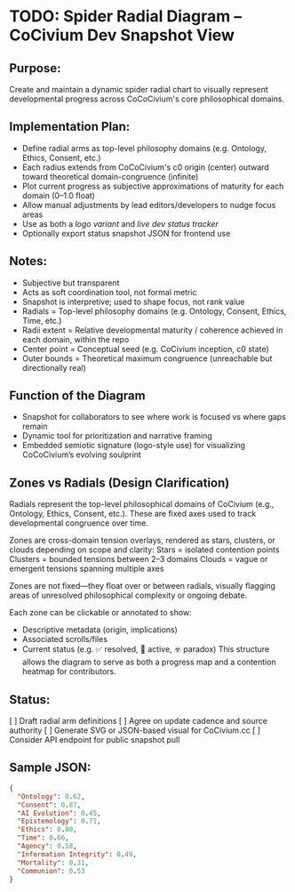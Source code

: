# TODO: Spider Radial Diagram – CoCivium Dev Snapshot View

## Purpose:
Create and maintain a dynamic spider radial chart to visually represent developmental progress across CoCoCivium's core philosophical domains.

## Implementation Plan:
- Define radial arms as top-level philosophy domains (e.g. Ontology, Ethics, Consent, etc.)
- Each radius extends from CoCoCivium's c0 origin (center) outward toward theoretical domain-congruence (infinite)
- Plot current progress as subjective approximations of maturity for each domain (0–1.0 float)
- Allow manual adjustments by lead editors/developers to nudge focus areas
- Use as both a *logo variant* and *live dev status tracker*
- Optionally export status snapshot JSON for frontend use

## Notes:
- Subjective but transparent
- Acts as soft coordination tool, not formal metric
- Snapshot is interpretive; used to shape focus, not rank value
- Radials = Top-level philosophy domains (e.g. Ontology, Consent, Ethics, Time, etc.)
- Radii extent = Relative developmental maturity / coherence achieved in each domain, within the repo
- Center point = Conceptual seed (e.g. CoCivium inception, c0 state)
- Outer bounds = Theoretical maximum congruence (unreachable but directionally real)

## Function of the Diagram
- Snapshot for collaborators to see where work is focused vs where gaps remain
- Dynamic tool for prioritization and narrative framing
- Embedded semiotic signature (logo-style use) for visualizing CoCoCivium’s evolving soulprint

## Zones vs Radials (Design Clarification)
Radials represent the top-level philosophical domains of CoCivium (e.g., Ontology, Ethics, Consent, etc.). These are fixed axes used to track developmental congruence over time.

Zones are cross-domain tension overlays, rendered as stars, clusters, or clouds depending on scope and clarity:
Stars = isolated contention points
Clusters = bounded tensions between 2–3 domains
Clouds = vague or emergent tensions spanning multiple axes

Zones are not fixed—they float over or between radials, visually flagging areas of unresolved philosophical complexity or ongoing debate.

Each zone can be clickable or annotated to show:
- Descriptive metadata (origin, implications)
- Associated scrolls/files
- Current status (e.g. ✅ resolved, 🔁 active, ☣️ paradox)
This structure allows the diagram to serve as both a progress map and a contention heatmap for contributors.

## Status:
[ ] Draft radial arm definitions
[ ] Agree on update cadence and source authority
[ ] Generate SVG or JSON-based visual for CoCivium.cc
[ ] Consider API endpoint for public snapshot pull

## Sample JSON:
```json
{
  "Ontology": 0.62,
  "Consent": 0.87,
  "AI Evolution": 0.45,
  "Epistemology": 0.71,
  "Ethics": 0.80,
  "Time": 0.66,
  "Agency": 0.58,
  "Information Integrity": 0.49,
  "Mortality": 0.31,
  "Communion": 0.53
}



